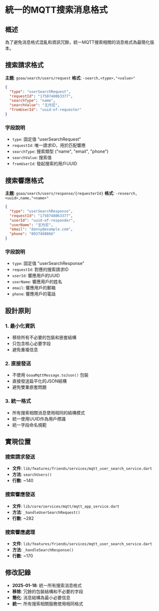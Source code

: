 # 統一的MQTT搜索消息格式

## 概述
為了避免消息格式混亂和資訊冗餘，統一MQTT搜索相關的消息格式為最簡化版本。

## 搜索請求格式
**主題**: `goaa/search/users/request`
**格式**: `-search,<type>,"<value>"`

```json
{
  "type": "userSearchRequest",
  "requestId": "1750748063377",
  "searchType": "name",
  "searchValue": "王丹尼",
  "fromUserId": "uuid-of-requester"
}
```

### 字段說明
- `type`: 固定值 "userSearchRequest"
- `requestId`: 唯一請求ID，用於匹配響應
- `searchType`: 搜索類型 ("name", "email", "phone")
- `searchValue`: 搜索值
- `fromUserId`: 發起搜索的用戶UUID

## 搜索響應格式
**主題**: `goaa/search/users/response/{requesterId}`
**格式**: `-research,<uuid>,name,"<name>"`

```json
{
  "type": "userSearchResponse",
  "requestId": "1750748063377",
  "userId": "uuid-of-responder",
  "userName": "王丹尼",
  "email": "danny@example.com",
  "phone": "0937498866"
}
```

### 字段說明
- `type`: 固定值 "userSearchResponse"
- `requestId`: 對應的搜索請求ID
- `userId`: 響應用戶的UUID
- `userName`: 響應用戶的姓名
- `email`: 響應用戶的郵箱
- `phone`: 響應用戶的電話

## 設計原則

### 1. 最小化資訊
- 移除所有不必要的包裝和嵌套結構
- 只包含核心必要字段
- 避免重複信息

### 2. 直接發送
- 不使用 `GoaaMqttMessage.toJson()` 包裝
- 直接發送扁平化的JSON結構
- 避免雙重嵌套問題

### 3. 統一格式
- 所有搜索相關消息使用相同的結構模式
- 統一使用UUID作為用戶標識
- 統一字段命名規範

## 實現位置

### 搜索請求發送
- **文件**: `lib/features/friends/services/mqtt_user_search_service.dart`
- **方法**: `searchUsers()`
- **行數**: ~140

### 搜索響應發送
- **文件**: `lib/core/services/mqtt/mqtt_app_service.dart`
- **方法**: `_handleUserSearchRequest()`
- **行數**: ~282

### 搜索響應處理
- **文件**: `lib/features/friends/services/mqtt_user_search_service.dart`
- **方法**: `_handleSearchResponse()`
- **行數**: ~170

## 修改記錄
- **2025-01-18**: 統一所有搜索消息格式
- **移除**: 冗餘的包裝結構和不必要的字段
- **簡化**: 消息結構為最小必要信息
- **統一**: 所有搜索相關服務使用相同格式 
